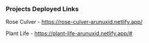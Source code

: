 ### Projects Deployed Links

Rose Culver - https://rose-culver-arunuxid.netlify.app/

Plant Life - https://plant-life-arunuxid.netlify.app/#